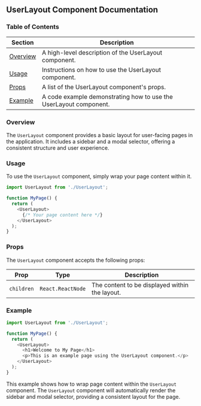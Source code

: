 ## UserLayout Component Documentation

### Table of Contents

| Section | Description |
|---|---|
| [Overview](#overview) |  A high-level description of the UserLayout component. |
| [Usage](#usage) |  Instructions on how to use the UserLayout component. |
| [Props](#props) |  A list of the UserLayout component's props. |
| [Example](#example) |  A code example demonstrating how to use the UserLayout component. |

### Overview

The `UserLayout` component provides a basic layout for user-facing pages in the application. It includes a sidebar and a modal selector, offering a consistent structure and user experience.

### Usage

To use the `UserLayout` component, simply wrap your page content within it.

```javascript
import UserLayout from './UserLayout';

function MyPage() {
  return (
    <UserLayout>
      {/* Your page content here */}
    </UserLayout>
  );
}
```

### Props

The `UserLayout` component accepts the following props:

| Prop | Type | Description |
|---|---|---|
| `children` | `React.ReactNode` | The content to be displayed within the layout. |

### Example

```javascript
import UserLayout from './UserLayout';

function MyPage() {
  return (
    <UserLayout>
      <h1>Welcome to My Page</h1>
      <p>This is an example page using the UserLayout component.</p>
    </UserLayout>
  );
}
```

This example shows how to wrap page content within the `UserLayout` component. The `UserLayout` component will automatically render the sidebar and modal selector, providing a consistent layout for the page. 
